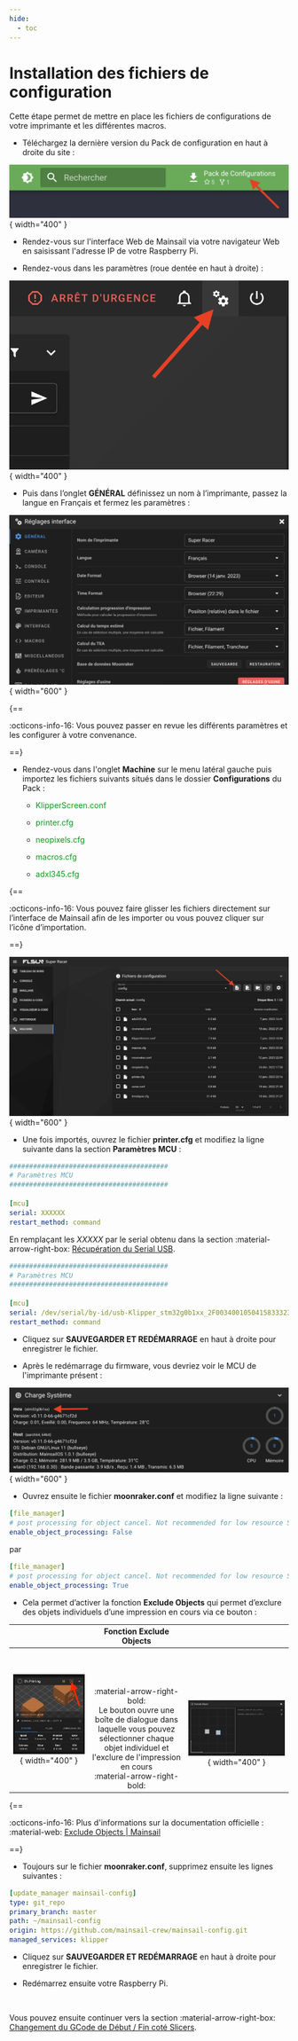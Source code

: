 ```yaml
---
hide:
  - toc
---
```


# Installation des fichiers de configuration

Cette étape permet de mettre en place les fichiers de configurations de votre imprimante et les différentes macros.


- Téléchargez la dernière version du Pack de configuration en haut à droite du site :

![Download](../assets/img/configurations/download.png){ width="400" }

- Rendez-vous sur l'interface Web de Mainsail via votre navigateur Web en saisissant l'adresse IP de votre Raspberry Pi.

- Rendez-vous dans les paramètres (roue dentée en haut à droite) :

![Paramètres](../assets/img/configurations/settings-1.png){ width="400" }

- Puis dans l’onglet **GÉNÉRAL** définissez un nom à l’imprimante, passez la langue en Français et fermez les paramètres :

![Paramètres](../assets/img/configurations/settings-2.png){ width="600" }

{==

:octicons-info-16: Vous pouvez passer en revue les différents paramètres et les configurer à votre convenance.

==}

- Rendez-vous dans l'onglet **Machine** sur le menu latéral gauche puis importez les fichiers suivants situés dans le dossier **Configurations** du Pack :

    * <p style="color:#09991c">KlipperScreen.conf</p>
    * <p style="color:#09991c">printer.cfg</p>
    * <p style="color:#09991c">neopixels.cfg</p>
    * <p style="color:#09991c">macros.cfg</p>
    * <p style="color:#09991c">adxl345.cfg</p>
  
{==

:octicons-info-16: Vous pouvez faire glisser les fichiers directement sur l’interface de Mainsail afin de les importer ou vous pouvez cliquer sur l’icône d’importation.

==}

![Importer](../assets/img/configurations/importer.png){ width="600" }

- Une fois importés, ouvrez le fichier **printer.cfg** et modifiez la ligne suivante dans la section **Paramètres MCU** :

``` yaml hl_lines="6" title="printer.cfg"
########################################
# Paramètres MCU
########################################

[mcu]
serial: XXXXXX
restart_method: command
```

En remplaçant les *XXXXX* par le serial obtenu dans la section :material-arrow-right-box: [Récupération du Serial USB](../configurations/recuperation-du-serial-usb.md).

``` yaml hl_lines="6" title="printer.cfg"
########################################
# Paramètres MCU
########################################

[mcu]
serial: /dev/serial/by-id/usb-Klipper_stm32g0b1xx_2F0034001050415833323520-if00
restart_method: command
```

- Cliquez sur **SAUVEGARDER ET REDÉMARRAGE** en haut à droite pour enregistrer le fichier.

- Après le redémarrage du firmware, vous devriez voir le MCU de l'imprimante présent :

![MCU](../assets/img/configurations/mcu.png){ width="600" }

- Ouvrez ensuite le fichier **moonraker.conf** et modifiez la ligne suivante :

``` yaml hl_lines="3" title="moonraker.conf"
[file_manager]
# post processing for object cancel. Not recommended for low resource SBCs such as a Pi Zero. Default False
enable_object_processing: False
```

par

``` yaml hl_lines="3" title="moonraker.conf"
[file_manager]
# post processing for object cancel. Not recommended for low resource SBCs such as a Pi Zero. Default False
enable_object_processing: True
```

- Cela permet d’activer la fonction **Exclude Objects** qui permet d’exclure des objets individuels d’une impression en cours via ce bouton :

|  | Fonction Exclude Objects |  |
| :---------: | :---------: | :---------: |
|![Exclude Objects](../assets/img/configurations/exclude-objects-status-panel.png){ width="400" } | <br /><br /><br /><br />:material-arrow-right-bold:<br />Le bouton ouvre une boîte de dialogue dans laquelle vous pouvez sélectionner chaque objet individuel et l'exclure de l'impression en cours<br />:material-arrow-right-bold: | <br /><br /><br />![Exclude Objects](../assets/img/configurations/exclude-objects.png){ width="400" } |

{==

:octicons-info-16: Plus d'informations sur la documentation officielle : :material-web: <a href="https://docs.mainsail.xyz/overview/features/exclude-objects" target="_blank">Exclude Objects | Mainsail</a>

==}

- Toujours sur le fichier **moonraker.conf**, supprimez ensuite les lignes suivantes :

``` yaml title="moonraker.conf"
[update_manager mainsail-config]
type: git_repo
primary_branch: master
path: ~/mainsail-config
origin: https://github.com/mainsail-crew/mainsail-config.git
managed_services: klipper
```

- Cliquez sur **SAUVEGARDER ET REDÉMARRAGE** en haut à droite pour enregistrer le fichier.

- Redémarrez ensuite votre Raspberry Pi.

<br />

Vous pouvez ensuite continuer vers la section :material-arrow-right-box: [Changement du GCode de Début / Fin coté Slicers](../configurations/gcode-de-debut-fin.md).

